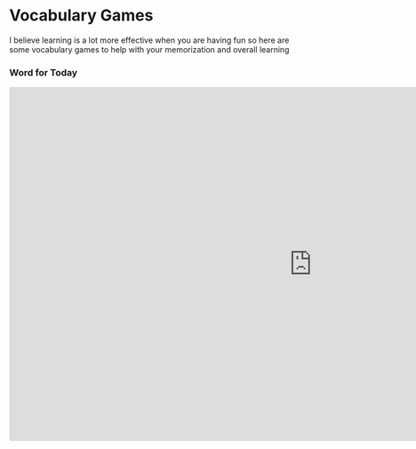 <h1>Vocabulary Games</h1>
<p>I believe learning is a lot more effective when you are having fun so here are some vocabulary games to help with your memorization and overall learning</p>

<h3>Word for Today</h3>
<p id="quote"></p>
<script>
var idioms = [ 
'Lunes', 
'Martes', 
'Miércoles',    
'Jueves',
'Viernes',
'Sábado'
'Domingo', 
'Enero', 
'Febrero ',    
'Marzo',
'Abril',
'Mayo '
'Junio', 
'Julio', 
'Agosto',    
'Septiembre',
'Octubre ',
'Noviembre '
'Diciembre', 
];

var examples = [
'Example: <i> Monday.</i>', 
'Example: <i> Tuesday.</i>', 
'Example: <i> Wednesday.</i>',
'Example: <i> Thursday.</i>',
'Example: <i> Friday.</i>',
'Example: <i> Saturday.</i>'
'Example: <i> Sunday.</i>', 
'Example: <i> January.</i>', 
'Example: <i> February.</i>',
'Example: <i>March.</i>',
'Example: <i> April.</i>',
'Example: <i> May.</i>'
'Example: <i> June.</i>', 
'Example: <i> July.</i>', 
'Example: <i> August.</i>',
'Example: <i>J September.</i>',
'Example: <i> October.</i>',
'Example: <i> November.</i>'
'Example: <i> December.</i>'
];

var quoteNo;
var idiomNo;
function loadQuote() {
    idiomNo = Math.floor(Math.random() * (idioms.length));
    if(idiomNo !== quoteNo) {
    //alert(quotes[quoteNo]);
    	document.getElementById("quote").innerHTML = "<dt>" + idioms[idiomNo] + "</dt>" + "<dd>" + examples[idiomNo] + "</dd>";
   	quoteNo = idiomNo;
    	return quoteNo;
    	}
    	else {
    	loadQuote();
    	}
	}
loadQuote();
</script>

<script>
var idioms = [ 
'Once in a blue moon = very rarely.', 
'Tickled pink = to be extremely pleased.', 
'Caught red-handed = to catch someone in the act of doing something.',    
'White lie = a small lie that is told to be polite or avoid hurting someone’s feelings.',
'Feel blue = Be depressed or sad. The use of blue to mean “sad” dates from the late 1300s.',
'See red = Become very angry suddenly.'
];

var examples = [
'Example: <i>Once in a blue moon you will see that mean professor smile.</i>', 
'Example: <i>Your grandma was tickled pink that you called on her birthday!</i>', 
'Example: <i>He was caught red-handed while stealing those biscuits.</i>',
'Example: <i>I didn’t like her dress, but I told a white lie because I didn’t want to offend her.</i>',
'Example: <i>I was really feeling blue after she told me she was leaving.</i>',
'Example: <i>The thought of Piers with Nicole made her see red.</i>'

];

var quoteNo;
var idiomNo;
function loadQuote() {
    idiomNo = Math.floor(Math.random() * (idioms.length));
    if(idiomNo !== quoteNo) {
    //alert(quotes[quoteNo]);
    	document.getElementById("quote").innerHTML = "<dt>" + idioms[idiomNo] + "</dt>" + "<dd>" + examples[idiomNo] + "</dd>";
   	quoteNo = idiomNo;
    	return quoteNo;
    	}
    	else {
    	loadQuote();
    	}
	}
loadQuote();
</script>


<iframe src="https://amayazemmanuel.h5p.com/content/1291194507686359497/embed" width="1088" height="637" frameborder="0" allowfullscreen="allowfullscreen" allow="geolocation *; microphone *; camera *; midi *; encrypted-media *"></iframe><script src="https://amayazemmanuel.h5p.com/js/h5p-resizer.js" charset="UTF-8"></script>
